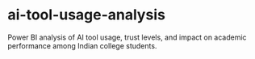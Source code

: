# ai-tool-usage-analysis
Power BI analysis of AI tool usage, trust levels, and impact on academic performance among Indian college students.
